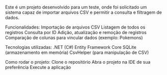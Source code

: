 Este é um projeto desenvolvido para um teste, onde foi solicitado um sistema capaz de importar arquivos CSV e permitir a consulta e filtragem de dados.

Funcionalidades:
Importação de arquivos CSV
Listagem de todos os registros
Consulta por ID
Adição, atualização e remoção de registros
Comparação de colunas para vincular dados (exemplo: Pokemons)

Tecnologias utilizadas:
.NET (C#)
Entity Framework Core
SQLite (armazenamento em memória)
CsvHelper (para manipulação de CSV)

Como rodar o projeto:
Clone o repositório
Abra o projeto na IDE de sua preferência
Execute a aplicação
